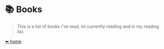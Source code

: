 # 📚 Books

> This is a list of books i've read, im currently reading and in my reading list.

[⬅️ home](/)
